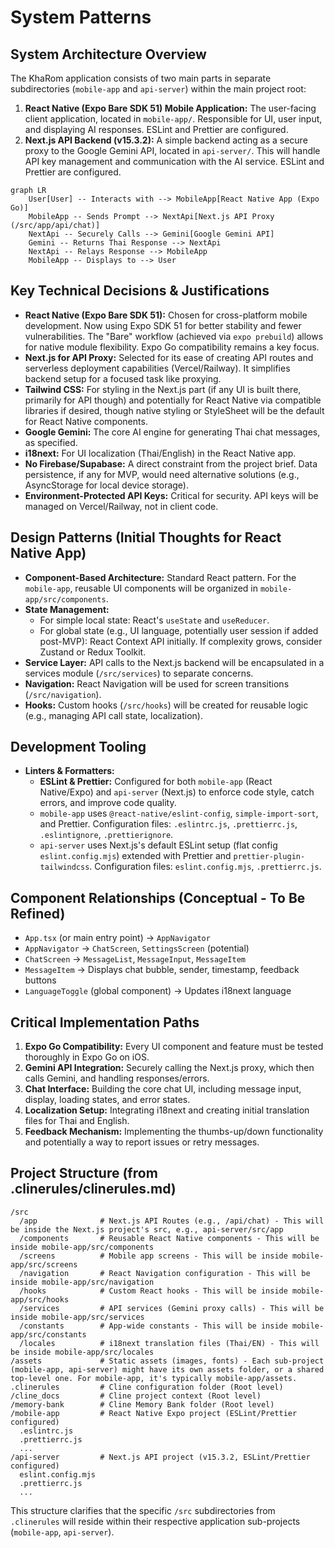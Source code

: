# System Patterns

## System Architecture Overview
The KhaRom application consists of two main parts in separate subdirectories (`mobile-app` and `api-server`) within the main project root:
1.  **React Native (Expo Bare SDK 51) Mobile Application:** The user-facing client application, located in `mobile-app/`. Responsible for UI, user input, and displaying AI responses. ESLint and Prettier are configured.
2.  **Next.js API Backend (v15.3.2):** A simple backend acting as a secure proxy to the Google Gemini API, located in `api-server/`. This will handle API key management and communication with the AI service. ESLint and Prettier are configured.

```mermaid
graph LR
    User[User] -- Interacts with --> MobileApp[React Native App (Expo Go)]
    MobileApp -- Sends Prompt --> NextApi[Next.js API Proxy (/src/app/api/chat)]
    NextApi -- Securely Calls --> Gemini[Google Gemini API]
    Gemini -- Returns Thai Response --> NextApi
    NextApi -- Relays Response --> MobileApp
    MobileApp -- Displays to --> User
```

## Key Technical Decisions & Justifications
-   **React Native (Expo Bare SDK 51):** Chosen for cross-platform mobile development. Now using Expo SDK 51 for better stability and fewer vulnerabilities. The "Bare" workflow (achieved via `expo prebuild`) allows for native module flexibility. Expo Go compatibility remains a key focus.
-   **Next.js for API Proxy:** Selected for its ease of creating API routes and serverless deployment capabilities (Vercel/Railway). It simplifies backend setup for a focused task like proxying.
-   **Tailwind CSS:** For styling in the Next.js part (if any UI is built there, primarily for API though) and potentially for React Native via compatible libraries if desired, though native styling or StyleSheet will be the default for React Native components.
-   **Google Gemini:** The core AI engine for generating Thai chat messages, as specified.
-   **i18next:** For UI localization (Thai/English) in the React Native app.
-   **No Firebase/Supabase:** A direct constraint from the project brief. Data persistence, if any for MVP, would need alternative solutions (e.g., AsyncStorage for local device storage).
-   **Environment-Protected API Keys:** Critical for security. API keys will be managed on Vercel/Railway, not in client code.

## Design Patterns (Initial Thoughts for React Native App)
-   **Component-Based Architecture:** Standard React pattern. For the `mobile-app`, reusable UI components will be organized in `mobile-app/src/components`.
-   **State Management:**
    -   For simple local state: React's `useState` and `useReducer`.
    -   For global state (e.g., UI language, potentially user session if added post-MVP): React Context API initially. If complexity grows, consider Zustand or Redux Toolkit.
-   **Service Layer:** API calls to the Next.js backend will be encapsulated in a services module (`/src/services`) to separate concerns.
-   **Navigation:** React Navigation will be used for screen transitions (`/src/navigation`).
-   **Hooks:** Custom hooks (`/src/hooks`) will be created for reusable logic (e.g., managing API call state, localization).

## Development Tooling
-   **Linters & Formatters:**
    -   **ESLint & Prettier:** Configured for both `mobile-app` (React Native/Expo) and `api-server` (Next.js) to enforce code style, catch errors, and improve code quality.
    -   `mobile-app` uses `@react-native/eslint-config`, `simple-import-sort`, and Prettier. Configuration files: `.eslintrc.js`, `.prettierrc.js`, `.eslintignore`, `.prettierignore`.
    -   `api-server` uses Next.js's default ESLint setup (flat config `eslint.config.mjs`) extended with Prettier and `prettier-plugin-tailwindcss`. Configuration files: `eslint.config.mjs`, `.prettierrc.js`.

## Component Relationships (Conceptual - To Be Refined)
-   `App.tsx` (or main entry point) -> `AppNavigator`
-   `AppNavigator` -> `ChatScreen`, `SettingsScreen` (potential)
-   `ChatScreen` -> `MessageList`, `MessageInput`, `MessageItem`
-   `MessageItem` -> Displays chat bubble, sender, timestamp, feedback buttons
-   `LanguageToggle` (global component) -> Updates i18next language

## Critical Implementation Paths
1.  **Expo Go Compatibility:** Every UI component and feature must be tested thoroughly in Expo Go on iOS.
2.  **Gemini API Integration:** Securely calling the Next.js proxy, which then calls Gemini, and handling responses/errors.
3.  **Chat Interface:** Building the core chat UI, including message input, display, loading states, and error states.
4.  **Localization Setup:** Integrating i18next and creating initial translation files for Thai and English.
5.  **Feedback Mechanism:** Implementing the thumbs-up/down functionality and potentially a way to report issues or retry messages.

## Project Structure (from .clinerules/clinerules.md)
```
/src
  /app              # Next.js API Routes (e.g., /api/chat) - This will be inside the Next.js project's src, e.g., api-server/src/app
  /components       # Reusable React Native components - This will be inside mobile-app/src/components
  /screens          # Mobile app screens - This will be inside mobile-app/src/screens
  /navigation       # React Navigation configuration - This will be inside mobile-app/src/navigation
  /hooks            # Custom React hooks - This will be inside mobile-app/src/hooks
  /services         # API services (Gemini proxy calls) - This will be inside mobile-app/src/services
  /constants        # App-wide constants - This will be inside mobile-app/src/constants
  /locales          # i18next translation files (Thai/EN) - This will be inside mobile-app/src/locales
/assets             # Static assets (images, fonts) - Each sub-project (mobile-app, api-server) might have its own assets folder, or a shared top-level one. For mobile-app, it's typically mobile-app/assets.
.clinerules         # Cline configuration folder (Root level)
/cline_docs         # Cline project context (Root level)
/memory-bank        # Cline Memory Bank folder (Root level)
/mobile-app         # React Native Expo project (ESLint/Prettier configured)
  .eslintrc.js
  .prettierrc.js
  ...
/api-server         # Next.js API project (v15.3.2, ESLint/Prettier configured)
  eslint.config.mjs
  .prettierrc.js
  ...
```
This structure clarifies that the specific `/src` subdirectories from `.clinerules` will reside within their respective application sub-projects (`mobile-app`, `api-server`).
